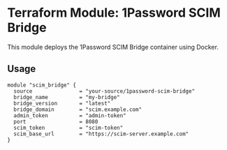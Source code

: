 # Terraform Module: 1Password SCIM Bridge

This module deploys the 1Password SCIM Bridge container using Docker.

## Usage

```hcl
module "scim_bridge" {
  source               = "your-source/1password-scim-bridge"
  bridge_name          = "my-bridge"
  bridge_version       = "latest"
  bridge_domain        = "scim.example.com"
  admin_token          = "admin-token"
  port                 = 8080
  scim_token           = "scim-token"
  scim_base_url        = "https://scim-server.example.com"
}
